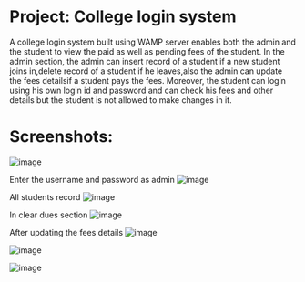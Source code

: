 # Project: College login system
A college login system built using WAMP server enables both the admin and the student to view the paid as well as pending fees of the student. In the admin section, the admin can insert record of a student if a new student joins in,delete record of a student if he leaves,also the admin can update the fees detailsif a student pays the fees. Moreover, the student can login using his own login id and password and can check his fees and other details but the student is not allowed to make changes in it.
# Screenshots:
![image](https://github.com/radhikakharche/college-login/assets/135815258/0f9c9752-cb6c-41dd-824e-16ef586874f0)

Enter the username and password as admin
![image](https://github.com/radhikakharche/college-login/assets/135815258/b3ca1e8a-46a8-4d59-a059-c531e756ba50)

All students record
![image](https://github.com/radhikakharche/college-login/assets/135815258/9f50357c-bd1d-49d3-b347-0d6f36218945)

In clear dues section
![image](https://github.com/radhikakharche/college-login/assets/135815258/a0527be5-76ea-4ef1-85be-d3a1b6cb821c)

After updating the fees details
![image](https://github.com/radhikakharche/college-login/assets/135815258/8bb96f18-c1ae-4107-8b1c-981ed28b1f93)


![image](https://github.com/radhikakharche/college-login/assets/135815258/f6c570cd-8fa2-4acd-98cc-3f3d1eb9bb44)


![image](https://github.com/radhikakharche/college-login/assets/135815258/12fdb956-919c-4c54-8d46-7d3e138c30e5)






